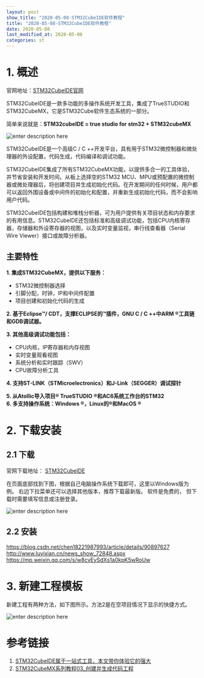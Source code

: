 ```yaml
---
layout: post
show_title: "2020-05-08-STM32CubeIDE软件教程"
title: "2020-05-08-STM32CubeIDE软件教程"
date: 2020-05-08
last_modified_at: 2020-05-08
categories: st
---
```


<!--more-->

# 1. 概述

官网地址：[STM32CubeIDE官网](https://www.stmicroelectronics.com.cn/en/development-tools/stm32cubeide.html)

STM32CubeIDE是一款多功能的多操作系统开发工具，集成了TrueSTUDIO和STM32CubeMX，它是STM32Cube软件生态系统的一部分。  

简单来说就是：**STM32cubeIDE = true studio for stm32 + STM32cubeMX**

![enter description here](https://raw.githubusercontent.com/LonlyPan/LonlyPan.github.io/master/images/Posts/2020-05-08-STM32CubeIDE软件教程/STM32CubeIDE.png)

STM32CubeIDE是一个高级C / C ++开发平台，具有用于STM32微控制器和微处理器的外设配置，代码生成，代码编译和调试功能。

STM32CubeIDE集成了所有STM32CubeMX功能，以提供多合一的工具体验，并节省安装和开发时间。从板上选择空的STM32 MCU、MPU或预配置的微控制器或微处理器后，将创建项目并生成初始化代码。在开发期间的任何时候，用户都可以返回外围设备或中间件的初始化和配置，并重新生成初始化代码，而不会影响用户代码。

STM32CubeIDE包括构建和堆栈分析器，可为用户提供有关项目状态和内存要求的有用信息。STM32CubeIDE还包括标准和高级调试功能，包括CPU内核寄存器，存储器和外设寄存器的视图，以及实时变量监视，串行线查看器（Serial Wire Viewer）接口或故障分析器。

## 主要特性

**1. 集成STM32CubeMX，提供以下服务：**
   - STM32微控制器选择 
   - 引脚分配，时钟，IP和中间件配置 
   - 项目创建和初始化代码的生成

**2. 基于Eclipse™/ CDT，支撑ECLIPSE的™插件，GNU C / C ++中ARM ®工具链和GDB调试器。**

**3. 其他高级调试功能包括：**
   - CPU内核，IP寄存器和内存视图
   - 实时变量观看视图
   - 系统分析和实时跟踪（SWV）
   - CPU故障分析工具

**4. 支持ST-LINK（STMicroelectronics）和J-Link（SEGGER）调试探针**   

**5. 从Atollic导入项目® TrueSTUDIO ®和AC6系统工作台的STM32**  
**6. 多支持操作系统：Windows ®，Linux的®和MacOS ®**

# 2. 下载安装

## 2.1 下载

官网下载地址： [STM32CubeIDE
](https://www.st.com/en/development-tools/stm32cubeide.html)  

在页面底部找到下图，根据自己电脑操作系统下载即可，这里以Windows版为例。  右边下拉菜单还可以选择其他版本，推荐下载最新版。
软件是免费的， 但下载时需要填写信息或注册登录。  

![enter description here](https://raw.githubusercontent.com/LonlyPan/LonlyPan.github.io/master/images/Posts/2020-05-08-STM32CubeIDE软件教程/软件下载.png)

## 2.2 安装

https://blog.csdn.net/chen18221987993/article/details/90897627  
http://www.luyixian.cn/news_show_72848.aspx  
https://mp.weixin.qq.com/s/w8cvEySdXs1a0kpK5wRoUw  

# 3. 新建工程模板

新建工程有两种方法，如下图所示。方法2是在空项目情况下显示的快捷方式。

![enter description here](https://raw.githubusercontent.com/LonlyPan/LonlyPan.github.io/master/images/Posts/2020-05-08-STM32CubeIDE软件教程/新建工程.png)

# 参考链接

1. [STM32CubeIDE属于一站式工具，本文带你体验它的强大](https://blog.csdn.net/ybhuangfugui/article/details/89702356)    
2. [STM32CubeMX系列教程03\_创建并生成代码工程](https://www.strongerhuang.com/STM32Cube/STM32CubeMX/STM32CubeMX%E7%B3%BB%E5%88%97%E6%95%99%E7%A8%8B03_%E5%88%9B%E5%BB%BA%E5%B9%B6%E7%94%9F%E6%88%90%E4%BB%A3%E7%A0%81%E5%B7%A5%E7%A8%8B.html) 

